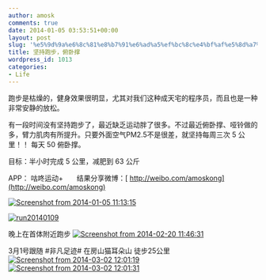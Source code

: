 ```yaml
---
author: amosk
comments: true
date: 2014-01-05 03:53:51+00:00
layout: post
slug: '%e5%9d%9a%e6%8c%81%e8%b7%91%e6%ad%a5%ef%bc%8c%e4%bf%af%e5%8d%a7%e6%92%91'
title: 坚持跑步，俯卧撑
wordpress_id: 1013
categories:
- Life
---
```


跑步是枯燥的，健身效果很明显，尤其对我们这种成天宅的程序员，而且也是一种非常安静的放松。

有一段时间没有坚持跑步了，最近缺乏运动胖了很多。不过最近俯卧撑、哑铃做的多，臂力肌肉有所提升。只要外面空气PM2.5不是很差，就坚持每周三次 5 公里！！ 每天 50 俯卧撑。

目标：半小时完成 5 公里，减肥到 63 公斤


APP： 咕咚运动+       结果分享微博：[ http://weibo.com/amoskong](http://weibo.com/amoskong)

[![Screenshot from 2014-01-05 11:13:15](http://amosk.info/blog/wp-content/uploads/2014/01/Screenshot-from-2014-01-05-111315.png)<!-- more -->](http://amosk.info/blog/wp-content/uploads/2014/01/Screenshot-from-2014-01-05-111315.png)

[![run20140109](http://amosk.info/blog/wp-content/uploads/2014/01/run20140109.jpg)](http://amosk.info/blog/wp-content/uploads/2014/01/run20140109.jpg)

晚上在首体附近跑步
[![Screenshot from 2014-02-20 11:46:31](http://amosk.info/blog/wp-content/uploads/2014/01/Screenshot-from-2014-02-20-114631.png)](http://amosk.info/blog/wp-content/uploads/2014/01/Screenshot-from-2014-02-20-114631.png)

3月1号跟随 #非凡足迹# 在房山猫耳朵山 徒步25公里
[![Screenshot from 2014-03-02 12:01:19](http://amosk.info/blog/wp-content/uploads/2014/01/Screenshot-from-2014-03-02-120119.png)](http://amosk.info/blog/wp-content/uploads/2014/01/Screenshot-from-2014-03-02-120119.png) [![Screenshot from 2014-03-02 12:01:31](http://amosk.info/blog/wp-content/uploads/2014/01/Screenshot-from-2014-03-02-120131.png)](http://amosk.info/blog/wp-content/uploads/2014/01/Screenshot-from-2014-03-02-120131.png)
